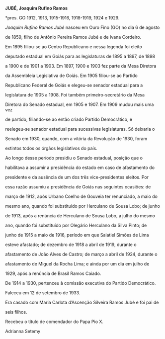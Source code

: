 **JUBÉ, Joaquim Rufino Ramos**



\*pres. GO 1912, 1913, 1915-1916, 1918-1919, 1924 e 1929.



*Joaquim Rufino Ramos Jubé* nasceu em Ouro Fino (GO) no dia 6 de agosto

de 1859, filho de Antônio Pereira Ramos Jubé e de Ivana Cordeiro.



Em 1895 filiou-se ao Centro Republicano e nessa legenda foi eleito

deputado estadual em Goiás para as legislaturas de 1895 a 1897, de 1898

a 1900 e de 1901 a 1903. Em 1897, 1900 e 1903 fez parte da Mesa Diretora

da Assembleia Legislativa de Goiás. Em 1905 filiou-se ao Partido

Republicano Federal de Goiás e elegeu-se senador estadual para a

legislatura de 1905 a 1908. Foi também primeiro-secretário da Mesa

Diretora do Senado estadual, em 1905 e 1907. Em 1909 mudou mais uma vez

de partido, filiando-se ao então criado Partido Democrático, e

reelegeu-se senador estadual para sucessivas legislaturas. Só deixaria o

Senado em 1930, quando, com a vitória da Revolução de 1930, foram

extintos todos os órgãos legislativos do país.



Ao longo desse período presidiu o Senado estadual, posição que o

habilitava a assumir a presidência do estado em caso de afastamento do

presidente e da ausência de um dos três vice-presidentes eleitos. Por

essa razão assumiu a presidência de Goiás nas seguintes ocasiões: de

março de 1912, após Urbano Coelho de Gouveia ter renunciado, a maio do

mesmo ano, quando foi substituído por Herculano de Sousa Lobo; de junho

de 1913, após a renúncia de Herculano de Sousa Lobo, a julho do mesmo

ano, quando foi substituído por Olegário Herculano da Silva Pinto; de

junho de 1915 a maio de 1916, período em que Salatiel Simões de Lima

esteve afastado; de dezembro de 1918 a abril de 1919, durante o

afastamento de João Alves de Castro; de março a abril de 1924, durante o

afastamento de Miguel da Rocha Lima; e ainda por um dia em julho de

1929, após a renúncia de Brasil Ramos Caiado.



De 1914 a 1930, pertenceu à comissão executiva do Partido Democrático.



Faleceu em 12 de setembro de 1933.



Era casado com Maria Carlota d’Ascenção Silveira Ramos Jubé e foi pai de

seis filhos.



Recebeu o título de comendador do Papa Pio X.



Adrianna Setemy



